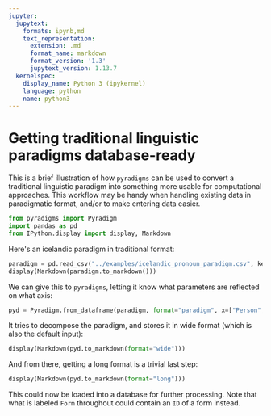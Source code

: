 ```yaml
---
jupyter:
  jupytext:
    formats: ipynb,md
    text_representation:
      extension: .md
      format_name: markdown
      format_version: '1.3'
      jupytext_version: 1.13.7
  kernelspec:
    display_name: Python 3 (ipykernel)
    language: python
    name: python3
---
```


# Getting traditional linguistic paradigms database-ready
This is a brief illustration of how `pyradigms` can be used to convert a traditional linguistic paradigm into something more usable for computational approaches. This workflow may be handy when handling existing data in paradigmatic format, and/or to make entering data easier.

```python
from pyradigms import Pyradigm
import pandas as pd
from IPython.display import display, Markdown
```

Here's an icelandic paradigm in traditional format:

```python
paradigm = pd.read_csv("../examples/icelandic_pronoun_paradigm.csv", keep_default_na=False, index_col=0)
display(Markdown(paradigm.to_markdown()))
```

We can give this to `pyradigms`, letting it know what parameters are reflected on what axis:

```python
pyd = Pyradigm.from_dataframe(paradigm, format="paradigm", x=["Person", "Gender"], y=["Case", "Number"], log_level="WARNING")
```

It tries to decompose the paradigm, and stores it in wide format (which is also the default input):

```python
display(Markdown(pyd.to_markdown(format="wide")))
```

And from there, getting a long format is a trivial last step:

```python
display(Markdown(pyd.to_markdown(format="long")))
```

This could now be loaded into a database for further processing.
Note that what is labeled `Form` throughout could contain an `ID` of a form instead.
